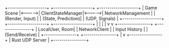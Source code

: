 +-------------------+       +-------------------+       +-------------------+
|    Game Scene     |<----->| ClientStateManager|<----->| NetworkManagement |
| (Render, Input)   |       | (State, Prediction)|      | (UDP, Signals)    |
+-------------------+       +-------------------+       +-------------------+
                                    |                        |
                                    |                        |
                                    v                        v
                            +----------------+       +----------------+
                            | LocalUser, Room|       | NetworkClient  |
                            | Input History  |       | (Send/Receive) |
                            +----------------+       +----------------+
                                                            |
                                                            v
                                                    +----------------+
                                                    | Rust UDP Server |
                                                    +----------------+
